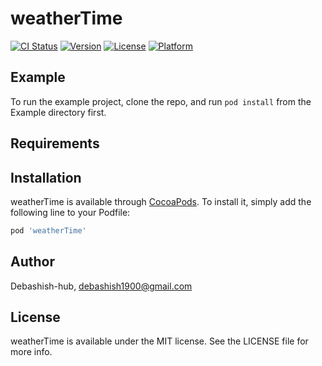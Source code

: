 # weatherTime

[![CI Status](https://img.shields.io/travis/Debashish-hub/weatherTime.svg?style=flat)](https://travis-ci.org/Debashish-hub/weatherTime)
[![Version](https://img.shields.io/cocoapods/v/weatherTime.svg?style=flat)](https://cocoapods.org/pods/weatherTime)
[![License](https://img.shields.io/cocoapods/l/weatherTime.svg?style=flat)](https://cocoapods.org/pods/weatherTime)
[![Platform](https://img.shields.io/cocoapods/p/weatherTime.svg?style=flat)](https://cocoapods.org/pods/weatherTime)

## Example

To run the example project, clone the repo, and run `pod install` from the Example directory first.

## Requirements

## Installation

weatherTime is available through [CocoaPods](https://cocoapods.org). To install
it, simply add the following line to your Podfile:

```ruby
pod 'weatherTime'
```

## Author

Debashish-hub, debashish1900@gmail.com

## License

weatherTime is available under the MIT license. See the LICENSE file for more info.
